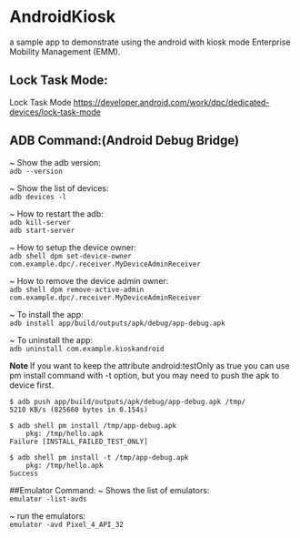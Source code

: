# AndroidKiosk
a sample app to demonstrate using the android with kiosk mode Enterprise Mobility Management (EMM).

## Lock Task Mode:
Lock Task Mode https://developer.android.com/work/dpc/dedicated-devices/lock-task-mode


## ADB Command:(Android Debug Bridge)
~ Show the adb version:\
```adb --version```

~ Show the list of devices:\
```adb devices -l```

~ How to restart the adb:\
```adb kill-server``` <br />
```adb start-server```

~ How to setup the device owner:\
```adb shell dpm set-device-owner com.example.dpc/.receiver.MyDeviceAdminReceiver```

~ How to remove the device admin owner:\
```adb shell dpm remove-active-admin com.example.dpc/.receiver.MyDeviceAdminReceiver```

~ To install the app:\
```adb install app/build/outputs/apk/debug/app-debug.apk```

~ To uninstall the app:\
```adb uninstall com.example.kioskandroid```

<b>Note </b> If you want to keep the attribute android:testOnly as true you can use pm install command with -t option,
but you may need to push the apk to device first.
```
$ adb push app/build/outputs/apk/debug/app-debug.apk /tmp/
5210 KB/s (825660 bytes in 0.154s)

$ adb shell pm install /tmp/app-debug.apk 
    pkg: /tmp/hello.apk
Failure [INSTALL_FAILED_TEST_ONLY]

$ adb shell pm install -t /tmp/app-debug.apk 
    pkg: /tmp/hello.apk
Success
```


##Emulator Command:
~ Shows the list of emulators:\
 ```emulator -list-avds```

~ run the emulators: \
 ```emulator -avd Pixel_4_API_32```









